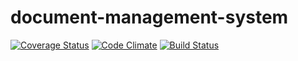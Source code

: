 # document-management-system
[![Coverage Status](https://coveralls.io/repos/github/cyrielo/document-manager/badge.svg?branch=development)](https://coveralls.io/github/cyrielo/document-manager?branch=set-up-CI-test-coverage) [![Code Climate](https://codeclimate.com/github/cyrielo/document-manager/badges/gpa.svg)](https://codeclimate.com/github/cyrielo/document-manager) [![Build Status](https://travis-ci.org/cyrielo/document-manager.svg?branch=set-up-CI-test-coverage)](https://travis-ci.org/cyrielo/document-manager)